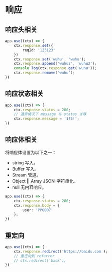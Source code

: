 # 响应

## 响应头相关

```ts
app.use((ctx) => {
    ctx.response.set({
        reqId: '123123'
    })
    ctx.response.set('wuhu', 'wuhu');
    ctx.response.append('wuhu2', 'wuhu2');
    console.log(ctx.response.get('wuhu'));
    ctx.response.remove('wuhu');
})
```

## 响应状态相关

```ts
app.use((ctx) => {
    ctx.response.status = 200;
    // 通常情况下 message 与 status 关联
    ctx.response.message = '1!5!';
})
```

## 响应体相关

将响应体设置为以下之一：

- string 写入。
- Buffer 写入。
- Stream 管道。
- Object || Array JSON-字符串化。
- null 无内容响应。

```ts
app.use((ctx) => {
    ctx.response.status = 200;
    ctx.response.body = {
        user: 'PPG007'
    };
})
```

## 重定向

```ts
app.use((ctx) => {
    ctx.response.redirect('https://baidu.com');
    // 重定向到 referrer
    // ctx.redirect('back');
})
```
